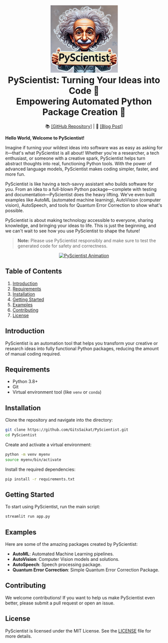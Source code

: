 <h1 align="center">
  <a href="https://github.com/GitsSaikat/PyScientist/logo/Logo.png">
    <img src="logo/Logo.png" width="215" /></a><br>
  <b>PyScientist: Turning Your Ideas into Code 🚀</b><br>
  <b>Empowering Automated Python Package Creation 🐍</b><br>
</h1>

<p align="center">
  📚 <a href="https://github.com/GitsSaikat/PyScientist">[GitHub Repository]</a> |
  📝 <a href="https://medium.com/@pyscientist">[Blog Post]</a>
</p>

 **Hello World, Welcome to PyScientist!**
 

Imagine if turning your wildest ideas into software was as easy as asking for it—that's what PyScientist is all about! Whether you're a researcher, a tech enthusiast, or someone with a creative spark, PyScientist helps turn abstract thoughts into real, functioning Python tools. With the power of advanced language models, PyScientist makes coding simpler, faster, and more fun.

PyScientist is like having a tech-savvy assistant who builds software for you. From an idea to a full-blown Python package—complete with testing and documentation—PyScientist does the heavy lifting. We've even built examples like AutoML (automated machine learning), AutoVision (computer vision), AutoSpeech, and tools for Quantum Error Correction to show what's possible.

PyScientist is about making technology accessible to everyone, sharing knowledge, and bringing your ideas to life. This is just the beginning, and we can't wait to see how you use PyScientist to shape the future!

> **Note:** Please use PyScientist responsibly and make sure to test the generated code for safety and correctness.

<p align="center">
  <a href="https://github.com/GitsSaikat/PyScientist/Logo.jpg">
    <img src="https://github.com/GitsSaikat/PyScientist/blob/main/docs/animation.gif" alt="PyScientist Animation" width="80%" />
  </a>
</p>

## Table of Contents

1. [Introduction](#introduction)
2. [Requirements](#requirements)
3. [Installation](#installation)
4. [Getting Started](#getting-started)
5. [Examples](#examples)
6. [Contributing](#contributing)
7. [License](#license)

## Introduction

PyScientist is an automation tool that helps you transform your creative or research ideas into fully functional Python packages, reducing the amount of manual coding required.

## Requirements

- Python 3.8+
- Git
- Virtual environment tool (like `venv` or `conda`)

## Installation

Clone the repository and navigate into the directory:

```bash
git clone https://github.com/GitsSaikat/PyScientist.git
cd PyScientist
```

Create and activate a virtual environment:

```bash
python -m venv myenv
source myenv/bin/activate
```

Install the required dependencies:

```bash
pip install -r requirements.txt
```

## Getting Started

To start using PyScientist, run the main script:

```bash
streamlit run app.py
```

## Examples

Here are some of the amazing packages created by PyScientist:

- **AutoML**: Automated Machine Learning pipelines.
- **AutoVision**: Computer Vision models and solutions.
- **AutoSpeech**: Speech processing package.
- **Quantum Error Correction**: Simple Quantum Error Correction Package.

## Contributing

We welcome contributions! If you want to help us make PyScientist even better, please submit a pull request or open an issue.

## License

PyScientist is licensed under the MIT License. See the [LICENSE](https://github.com/GitsSaikat/PyScientist/blob/main/LICENSE) file for more details.

